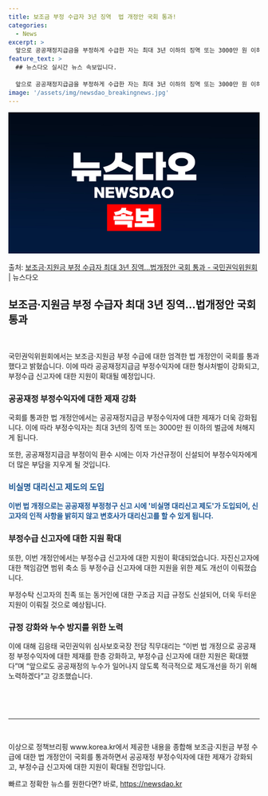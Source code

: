 ```yaml
---
title: 보조금 부정 수급자 3년 징역  법 개정안 국회 통과!
categories:
  - News
excerpt: >
  앞으로 공공재정지급금을 부정하게 수급한 자는 최대 3년 이하의 징역 또는 3000만 원 이하의 벌금에 처하게…
feature_text: >
  ## 뉴스다오 실시간 뉴스 속보입니다.

  앞으로 공공재정지급금을 부정하게 수급한 자는 최대 3년 이하의 징역 또는 3000만 원 이하의 벌금에 처하게…
image: '/assets/img/newsdao_breakingnews.jpg'
---
```


![뉴스다오 속보](/assets/img/newsdao_breakingnews.jpg)

<p>출처: <a href="https://newsdao.kr/3343" rel="dofollow">보조금·지원금 부정 수급자 최대 3년 징역…법개정안 국회 통과 - 국민권익위원회</a> | 뉴스다오</p>

<h2 data-ke-size="size26">보조금·지원금 부정 수급자 최대 3년 징역…법개정안 국회 통과</h2>
<p data-ke-size="size16">&nbsp;</p>
국민권익위원회에서는 보조금·지원금 부정 수급에 대한 엄격한 법 개정안이 국회를 통과했다고 밝혔습니다. 이에 따라 공공재정지급금 부정수익자에 대한 형사처벌이 강화되고, 부정수급 신고자에 대한 지원이 확대될 예정입니다.

<h3>공공재정 부정수익자에 대한 제재 강화</h3>
<p data-ke-size="size16">국회를 통과한 법 개정안에서는 공공재정지급금 부정수익자에 대한 제재가 더욱 강화됩니다. 이에 따라 부정수익자는 최대 3년의 징역 또는 3000만 원 이하의 벌금에 처해지게 됩니다.</p>
<p data-ke-size="size16">또한, 공공재정지급금 부정이익 환수 시에는 이자 가산규정이 신설되어 부정수익자에게 더 많은 부담을 지우게 될 것입니다.</p>

<h3><b><span style="color: #1a5490;">비실명 대리신고 제도의 도입</span></b></h3>
<p data-ke-size="size16"><b><span style="color: #1a5490;">이번 법 개정으로는 공공재정 부정청구 신고 시에 '비실명 대리신고 제도'가 도입되어, 신고자의 인적 사항을 밝히지 않고 변호사가 대리신고를 할 수 있게 됩니다.</span></b></p>

<h3>부정수급 신고자에 대한 지원 확대</h3>
<p data-ke-size="size16">또한, 이번 개정안에서는 부정수급 신고자에 대한 지원이 확대되었습니다. 자진신고자에 대한 책임감면 범위 축소 등 부정수급 신고자에 대한 지원을 위한 제도 개선이 이뤄졌습니다.</p>
<p data-ke-size="size16">부정수탁 신고자의 친족 또는 동거인에 대한 구조금 지급 규정도 신설되어, 더욱 두터운 지원이 이뤄질 것으로 예상됩니다.</p>

<h3>규정 강화와 누수 방지를 위한 노력</h3>
<p data-ke-size="size16">이에 대해 김응태 국민권익위 심사보호국장 전담 직무대리는 “이번 법 개정으로 공공재정 부정수익자에 대한 제재를 한층 강화하고, 부정수급 신고자에 대한 지원은 확대했다”며 “앞으로도 공공재정의 누수가 일어나지 않도록 적극적으로 제도개선을 하기 위해 노력하겠다”고 강조했습니다.</p>
<p data-ke-size="size16">&nbsp;</p>
<p data-ke-size="size16">&nbsp;</p>
<hr>
<p data-ke-size="size16">&nbsp;</p>
이상으로 정책브리핑 www.korea.kr에서 제공한 내용을 종합해 보조금·지원금 부정 수급에 대한 법 개정안이 국회를 통과하면서 공공재정 부정수익자에 대한 제재가 강화되고, 부정수급 신고자에 대한 지원이 확대될 전망입니다. 

빠르고 정확한 뉴스를 원한다면? 바로, <a href="https://newsdao.kr" rel="dofollow">https://newsdao.kr</a>


